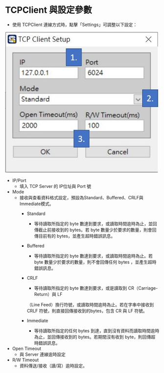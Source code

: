 # TCPClient 與設定參數

* 使用 TCPClient 連線方式時，點擊「Settings」可調整以下設定：

![SmaCOM TCP Client Setup&#x4ECB;&#x9762;](../../../.gitbook/assets/tcpclientsetup-jie-mian.JPG)

* IP/Port 
  * 填入 TCP Server 的 IP位址與 Port 號
* Mode
  * 接收與查看資料格式設定，預設為Standard、Buffered、CRLF與Immediate模式。
    * Standard
      * 等待讀取所指定的 byte 數達到要求，或讀取時間逾時為止，並回傳截止前接收到的 bytes。若 byte 數量少於要求的數量，則會回傳目前有的 bytes，並產生超時錯誤訊息。
    * Buffered
      * 等待讀取所指定的 byte 數達到要求，或讀取時間逾時為止。若 byte 數量少於要求的數量，則不會回傳任何 bytes ，並產生超時錯誤訊息。
    * CRLF

      * 等待讀取所指定的 byte 數達到要求，或是讀取到 CR（Carriage-Return）與 LF

      （Line Feed）換行符號，或讀取時間逾時為止。若在字串中接收到 CRLF 符號，則直接回傳接收到的bytes，包含 CR 與 LF 符號。

    * Immediate
      * 等待讀取所指定的任何 bytes 到達，直到沒有資料而讀取時間逾時為止，並回傳接收到的 bytes。若期間沒有收到 byte，則回傳超時錯誤訊息。
* Open Timeout
  * 與 Server 連線逾時設定
* R/W Timeout
  * 資料傳送/接收（讀/寫）逾時設定。

